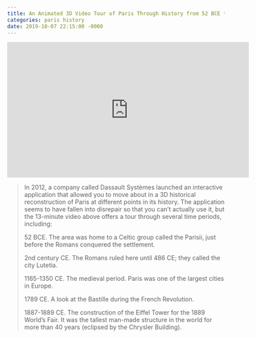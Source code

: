 ```yaml
---
title: An Animated 3D Video Tour of Paris Through History from 52 BCE to 1889
categories: paris history
date: 2019-10-07 22:15:00 -0000
---
```

<div><iframe width="560" height="315" src="https://www.youtube-nocookie.com/embed/-64kHmCJGMA" frameborder="0" allow="accelerometer; autoplay; encrypted-media; gyroscope; picture-in-picture" allowfullscreen></iframe></div>

> In 2012, a company called Dassault Systèmes launched an interactive application that allowed you to move about in a 3D historical reconstruction of Paris at different points in its history. The application seems to have fallen into disrepair so that you can’t actually use it, but the 13-minute video above offers a tour through several time periods, including:
>
> 52 BCE. The area was home to a Celtic group called the Parisii, just before the Romans conquered the settlement.
>
> 2nd century CE. The Romans ruled here until 486 CE; they called the city Lutetia.
>
> 1165-1350 CE. The medieval period. Paris was one of the largest cities in Europe.
>
> 1789 CE. A look at the Bastille during the French Revolution.
>
> 1887-1889 CE. The construction of the Eiffel Tower for the 1889 World’s Fair. It was the tallest man-made structure in the world for more than 40 years (eclipsed by the Chrysler Building).
